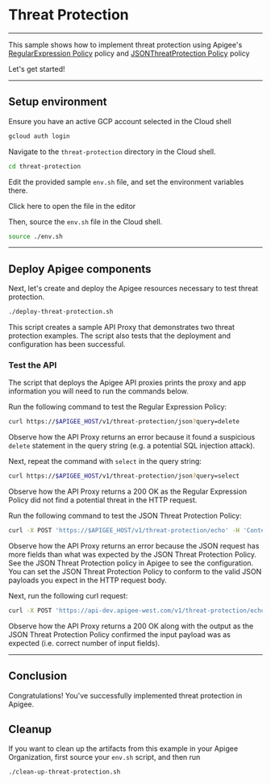 # Threat Protection

---
This sample shows how to implement threat protection using Apigee's [RegularExpression Policy](https://cloud.google.com/apigee/docs/api-platform/reference/policies/regular-expression-protection) policy and [JSONThreatProtection Policy](https://cloud.google.com/apigee/docs/api-platform/reference/policies/json-threat-protection-policy) policy

Let's get started!

---

## Setup environment

Ensure you have an active GCP account selected in the Cloud shell

```sh
gcloud auth login
```

Navigate to the `threat-protection` directory in the Cloud shell.

```sh
cd threat-protection
```

Edit the provided sample `env.sh` file, and set the environment variables there.

Click <walkthrough-editor-open-file filePath="threat-protection/env.sh">here</walkthrough-editor-open-file> to open the file in the editor

Then, source the `env.sh` file in the Cloud shell.

```sh
source ./env.sh
```

---

## Deploy Apigee components

Next, let's create and deploy the Apigee resources necessary to test threat protection.

```sh
./deploy-threat-protection.sh
```

This script creates a sample API Proxy that demonstrates two threat protection examples. The script also tests that the deployment and configuration has been successful.

### Test the API

The script that deploys the Apigee API proxies prints the proxy and app information you will need to run the commands below.

Run the following command to test the Regular Expression Policy:

```sh
curl https://$APIGEE_HOST/v1/threat-protection/json?query=delete
```

Observe how the API Proxy returns an error because it found a suspicious `delete` statement in the query string (e.g. a potential SQL injection attack).

Next, repeat the command with `select` in the query string:

```sh
curl https://$APIGEE_HOST/v1/threat-protection/json?query=select
```

Observe how the API Proxy returns a 200 OK as the Regular Expression Policy did not find a potential threat in the HTTP request.


Run the following command to test the JSON Threat Protection Policy:

```sh
curl -X POST 'https://$APIGEE_HOST/v1/threat-protection/echo' -H 'Content-Type: application/json' -d '{"field1": "test_value1", "field2": "test_value2", "field3]": "test_value3", "field4": "test_value4", "field5": "test_value5", "field6": "test_value6"}'
```

Observe how the API Proxy returns an error because the JSON request has more fields than what was expected by the JSON Threat Protection Policy.  See the JSON Threat Protection policy in Apigee to see the configuration.  You can set the JSON Threat Protection Policy to conform to the valid JSON payloads you expect in the HTTP request body.

Next, run the following curl request:

```sh
curl -X POST 'https://api-dev.apigee-west.com/v1/threat-protection/echo' -H 'Content-Type: application/json' -d '{"field1": "test_value1", "field2": "test_value2", "field3]": "test_value3", "field4": "test_value4", "field5": "test_value5"}'
```

Observe how the API Proxy returns a 200 OK along with the output as the JSON Threat Protection Policy confirmed the input payload was as expected (i.e. correct number of input fields).

---

## Conclusion

<walkthrough-conclusion-trophy></walkthrough-conclusion-trophy>

Congratulations! You've successfully implemented threat protection in Apigee.

<walkthrough-inline-feedback></walkthrough-inline-feedback>

## Cleanup

If you want to clean up the artifacts from this example in your Apigee Organization, first source your `env.sh` script, and then run

```bash
./clean-up-threat-protection.sh
```
